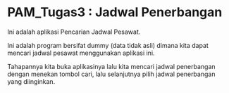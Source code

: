 # PAM_Tugas3 : Jadwal Penerbangan
Ini adalah aplikasi Pencarian Jadwal Pesawat.

Ini adalah program bersifat dummy (data tidak asli) dimana kita dapat mencari jadwal pesawat menggunakan aplikasi ini. 

Tahapannya kita buka aplikasinya lalu kita mencari jadwal penerbangan dengan menekan tombol cari, lalu selanjutnya pilih jadwal penerbangan yang diinginkan.
